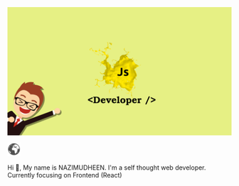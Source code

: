 ![image](https://github.com/NAZIMUDHEEN267/NAZIMUDHEEN267/blob/main/github.png)

<a href="https://nazimudheenti-portfolio.netlify.app">
 <img src="https://github.com/NAZIMUDHEEN267/NAZIMUDHEEN267/blob/main/globe.png" alt="drawing" width="30"/>
</a>

Hi :wave:,
My name is NAZIMUDHEEN. I'm a self thought web developer. Currently focusing on Frontend (React)

